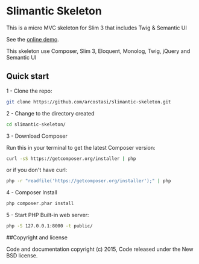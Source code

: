Slimantic Skeleton
=======

This is a micro MVC skeleton for Slim 3 that includes Twig & Semantic UI

See the [online demo](http://arcostasi.com/slimantic/).

This skeleton use Composer, Slim 3, Eloquent, Monolog, Twig, jQuery and Semantic UI

## Quick start

1 - Clone the repo:

```bash
git clone https://github.com/arcostasi/slimantic-skeleton.git
```

2 - Change to the directory created

```bash
cd slimantic-skeleton/
```

3 - Download Composer

Run this in your terminal to get the latest Composer version:

```bash
curl -sS https://getcomposer.org/installer | php
```

or if you don't have curl:

```bash
php -r "readfile('https://getcomposer.org/installer');" | php
```

4 - Composer Install

```bash
php composer.phar install
```

5 - Start PHP Built-in web server:

```bash
php -S 127.0.0.1:8000 -t public/
```

##Copyright and license

Code and documentation copyright (c) 2015, Code released under the New BSD license.
